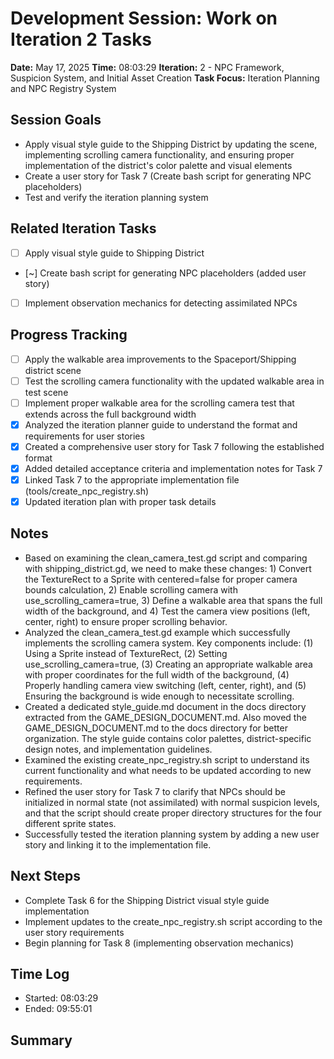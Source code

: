 # Development Session: Work on Iteration 2 Tasks
**Date:** May 17, 2025
**Time:** 08:03:29
**Iteration:** 2 - NPC Framework, Suspicion System, and Initial Asset Creation
**Task Focus:** Iteration Planning and NPC Registry System

## Session Goals
- Apply visual style guide to the Shipping District by updating the scene, implementing scrolling camera functionality, and ensuring proper implementation of the district's color palette and visual elements
- Create a user story for Task 7 (Create bash script for generating NPC placeholders)
- Test and verify the iteration planning system

## Related Iteration Tasks
- [ ] Apply visual style guide to Shipping District
- [~] Create bash script for generating NPC placeholders (added user story)
- [ ] Implement observation mechanics for detecting assimilated NPCs

## Progress Tracking
- [ ] Apply the walkable area improvements to the Spaceport/Shipping district scene
- [ ] Test the scrolling camera functionality with the updated walkable area in test scene
- [ ] Implement proper walkable area for the scrolling camera test that extends across the full background width
- [x] Analyzed the iteration planner guide to understand the format and requirements for user stories
- [x] Created a comprehensive user story for Task 7 following the established format
- [x] Added detailed acceptance criteria and implementation notes for Task 7
- [x] Linked Task 7 to the appropriate implementation file (tools/create_npc_registry.sh)
- [x] Updated iteration plan with proper task details

## Notes
- Based on examining the clean_camera_test.gd script and comparing with shipping_district.gd, we need to make these changes: 1) Convert the TextureRect to a Sprite with centered=false for proper camera bounds calculation, 2) Enable scrolling camera with use_scrolling_camera=true, 3) Define a walkable area that spans the full width of the background, and 4) Test the camera view positions (left, center, right) to ensure proper scrolling behavior.
- Analyzed the clean_camera_test.gd example which successfully implements the scrolling camera system. Key components include: (1) Using a Sprite instead of TextureRect, (2) Setting use_scrolling_camera=true, (3) Creating an appropriate walkable area with proper coordinates for the full width of the background, (4) Properly handling camera view switching (left, center, right), and (5) Ensuring the background is wide enough to necessitate scrolling.
- Created a dedicated style_guide.md document in the docs directory extracted from the GAME_DESIGN_DOCUMENT.md. Also moved the GAME_DESIGN_DOCUMENT.md to the docs directory for better organization. The style guide contains color palettes, district-specific design notes, and implementation guidelines.
- Examined the existing create_npc_registry.sh script to understand its current functionality and what needs to be updated according to new requirements.
- Refined the user story for Task 7 to clarify that NPCs should be initialized in normal state (not assimilated) with normal suspicion levels, and that the script should create proper directory structures for the four different sprite states.
- Successfully tested the iteration planning system by adding a new user story and linking it to the implementation file.

## Next Steps
- Complete Task 6 for the Shipping District visual style guide implementation
- Implement updates to the create_npc_registry.sh script according to the user story requirements
- Begin planning for Task 8 (implementing observation mechanics)

## Time Log
- Started: 08:03:29
- Ended: 09:55:01

## Summary

